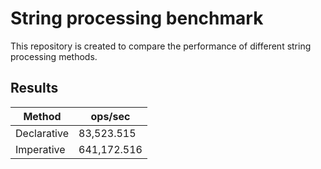# String processing benchmark

This repository is created to compare the performance of different string processing methods.

## Results

|Method |ops/sec |
|---|---|
|Declarative | 83,523.515|
|Imperative | 641,172.516|
